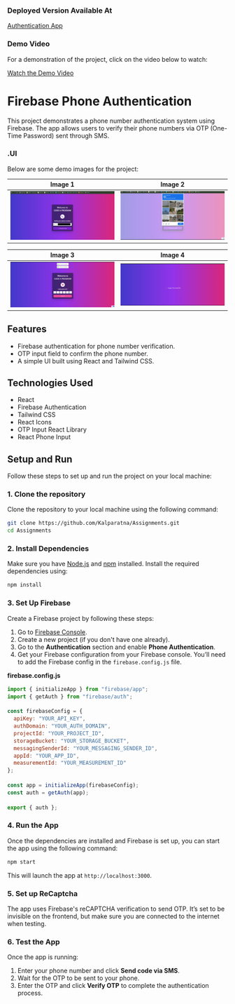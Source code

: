 ### Deployed Version Available At 

[Authentication App](https://react-firebase-authenticaiton.vercel.app/)

### Demo Video
For a demonstration of the project, click on the video below to watch:

[Watch the Demo Video](./public/video.mp4)

# Firebase Phone Authentication

This project demonstrates a phone number authentication system using Firebase. The app allows users to verify their phone numbers via OTP (One-Time Password) sent through SMS.
### .UI

Below are some demo images for the project:

| Image 1 | Image 2 |
|:-------:|:-------:|
| ![Image 1](./public/1.png) | ![Image 2](./public/2.png) |

| Image 3 | Image 4 |
|:-------:|:-------:|
| ![Image 3](./public/3.png) | ![Image 4](./public/4.png) |

## Features
- Firebase authentication for phone number verification.
- OTP input field to confirm the phone number.
- A simple UI built using React and Tailwind CSS.

## Technologies Used
- React
- Firebase Authentication
- Tailwind CSS
- React Icons
- OTP Input React Library
- React Phone Input

## Setup and Run

Follow these steps to set up and run the project on your local machine:

### 1. Clone the repository
Clone the repository to your local machine using the following command:

```bash
git clone https://github.com/Kalparatna/Assignments.git
cd Assignments
```

### 2. Install Dependencies
Make sure you have [Node.js](https://nodejs.org/) and [npm](https://www.npmjs.com/) installed. Install the required dependencies using:

```bash
npm install
```

### 3. Set Up Firebase
Create a Firebase project by following these steps:
1. Go to [Firebase Console](https://console.firebase.google.com/).
2. Create a new project (if you don't have one already).
3. Go to the **Authentication** section and enable **Phone Authentication**.
4. Get your Firebase configuration from your Firebase console. You’ll need to add the Firebase config in the `firebase.config.js` file.

**firebase.config.js**

```js
import { initializeApp } from "firebase/app";
import { getAuth } from "firebase/auth";

const firebaseConfig = {
  apiKey: "YOUR_API_KEY",
  authDomain: "YOUR_AUTH_DOMAIN",
  projectId: "YOUR_PROJECT_ID",
  storageBucket: "YOUR_STORAGE_BUCKET",
  messagingSenderId: "YOUR_MESSAGING_SENDER_ID",
  appId: "YOUR_APP_ID",
  measurementId: "YOUR_MEASUREMENT_ID"
};

const app = initializeApp(firebaseConfig);
const auth = getAuth(app);

export { auth };
```

### 4. Run the App
Once the dependencies are installed and Firebase is set up, you can start the app using the following command:

```bash
npm start
```

This will launch the app at `http://localhost:3000`.

### 5. Set up ReCaptcha
The app uses Firebase's reCAPTCHA verification to send OTP. It’s set to be invisible on the frontend, but make sure you are connected to the internet when testing.

### 6. Test the App
Once the app is running:
1. Enter your phone number and click **Send code via SMS**.
2. Wait for the OTP to be sent to your phone.
3. Enter the OTP and click **Verify OTP** to complete the authentication process.


